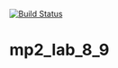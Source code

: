 [![Build Status](https://travis-ci.org/CYChack/mp2_lab_8_9.svg?branch=main)](https://travis-ci.org/CYChack/mp2_lab_8_9)
# mp2_lab_8_9
